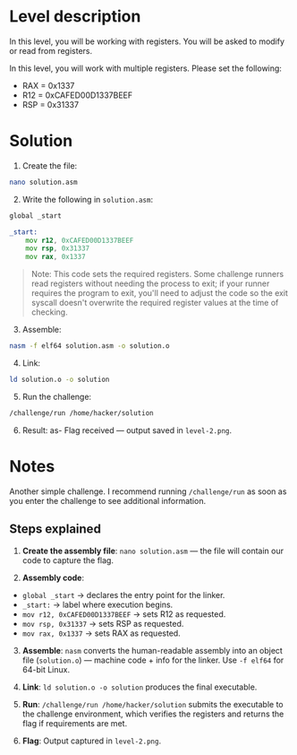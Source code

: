 # Level description

In this level, you will be working with registers. You will be asked to modify or read from registers.

In this level, you will work with multiple registers. Please set the following:

- RAX = 0x1337
- R12 = 0xCAFED00D1337BEEF
- RSP = 0x31337

# Solution

1. Create the file:
```bash
nano solution.asm
```

2. Write the following in `solution.asm`:
```asm
global _start

_start:
    mov r12, 0xCAFED00D1337BEEF
    mov rsp, 0x31337
    mov rax, 0x1337
```

> Note: This code sets the required registers. Some challenge runners read registers without needing the process to exit; if your runner requires the program to exit, you'll need to adjust the code so the exit syscall doesn't overwrite the required register values at the time of checking.

3. Assemble:
```bash
nasm -f elf64 solution.asm -o solution.o
```

4. Link:
```bash
ld solution.o -o solution
```

5. Run the challenge:
```bash
/challenge/run /home/hacker/solution
```

6. Result:
 as- Flag received — output saved in `level-2.png`.

# Notes

Another simple challenge. I recommend running `/challenge/run` as soon as you enter the challenge to see additional information.

## Steps explained

1. **Create the assembly file**: `nano solution.asm` — the file will contain our code to capture the flag.

2. **Assembly code**:
- `global _start` → declares the entry point for the linker.  
- `_start:` → label where execution begins.  
- `mov r12, 0xCAFED00D1337BEEF` → sets R12 as requested.  
- `mov rsp, 0x31337` → sets RSP as requested.  
- `mov rax, 0x1337` → sets RAX as requested.  

3. **Assemble**: `nasm` converts the human-readable assembly into an object file (`solution.o`) — machine code + info for the linker. Use `-f elf64` for 64-bit Linux.

4. **Link**: `ld solution.o -o solution` produces the final executable.

5. **Run**: `/challenge/run /home/hacker/solution` submits the executable to the challenge environment, which verifies the registers and returns the flag if requirements are met.

6. **Flag**: Output captured in `level-2.png`.
